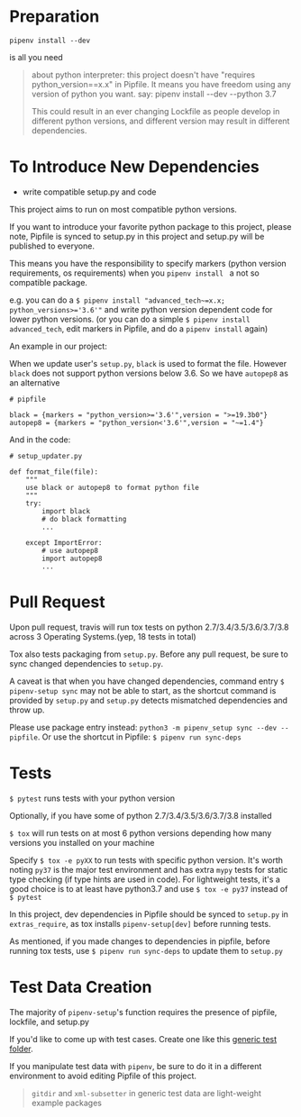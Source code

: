 # Preparation

`pipenv install --dev`

is all you need

> about python interpreter: this project doesn't have "requires python_version==x.x" in Pipfile.
> It means you have freedom using any version of python you want.
> say: pipenv install --dev --python 3.7
>
> This could result in an ever changing Lockfile as people develop in different python versions, and
> different version may result in different dependencies.

# To Introduce New Dependencies
- write compatible setup.py and code

This project aims to run on most compatible python versions.

If you want to introduce your favorite python package to this project, please note, Pipfile is synced to setup.py 
in this project and setup.py will be published to everyone.
 
This means you have the responsibility to specify markers 
(python version requirements, os requirements) when you `pipenv install ` a not so compatible package.

e.g. you can do a `$ pipenv install "advanced_tech~=x.x; python_versions>='3.6'"` and write python version dependent code for
lower python versions. (or you can do a simple `$ pipenv install advanced_tech`, edit markers in Pipfile, and do a `pipenv install` again)

An example in our project:

When we update user's `setup.py`, `black` is used to format the file. However `black` does not support python versions below
3.6. So we have `autopep8` as an alternative  

```
# pipfile

black = {markers = "python_version>='3.6'",version = ">=19.3b0"}
autopep8 = {markers = "python_version<'3.6'",version = "~=1.4"}
``` 

And in the code:

```
# setup_updater.py

def format_file(file):
    """
    use black or autopep8 to format python file
    """
    try:
        import black
        # do black formatting
        ...

    except ImportError:
        # use autopep8
        import autopep8
        ...
```



# Pull Request

Upon pull request, travis will run tox tests on python 2.7/3.4/3.5/3.6/3.7/3.8 across 3 Operating Systems.(yep, 18 tests in total)

Tox also tests packaging from `setup.py`. Before any pull request, be sure to sync changed dependencies to `setup.py`.

A caveat is that when you have changed dependencies, command entry `$ pipenv-setup sync` may not be able to start, 
as the shortcut command is provided by `setup.py` and `setup.py` detects mismatched dependencies and throw up.

Please use package entry instead: `python3 -m pipenv_setup sync --dev --pipfile`. Or use the shortcut in Pipfile:
`$ pipenv run sync-deps` 


# Tests

`$ pytest` runs tests with your python version

Optionally, if you have some of python 2.7/3.4/3.5/3.6/3.7/3.8 installed

`$ tox` will run tests on at most 6 python versions depending how many versions you installed on your machine

Specify `$ tox -e pyXX` to run tests with specific python version. It's worth noting `py37` is the major test environment 
and has extra `mypy` tests for static type checking (if type hints are used in code). For lightweight tests, it's a good
 choice is to at least have python3.7 and use `$ tox -e py37` instead of `$ pytest`

In this project, dev dependencies in Pipfile should be synced to `setup.py` in `extras_require`, as tox installs 
`pipenv-setup[dev]` before running tests.

As mentioned, if you made changes to dependencies in pipfile, before running tox tests, use `$ pipenv run sync-deps`  to
 update them to `setup.py`

# Test Data Creation

The majority of `pipenv-setup`'s function requires the presence of pipfile, lockfile, and setup.py

If you'd like to come up with test cases. Create one like this [generic test folder](tests/data/generic_nice_0).

If you manipulate test data with `pipenv`, be sure to do it in a different environment to 
avoid editing Pipfile of this project. 

> `gitdir` and `xml-subsetter` in generic test data are light-weight example packages
